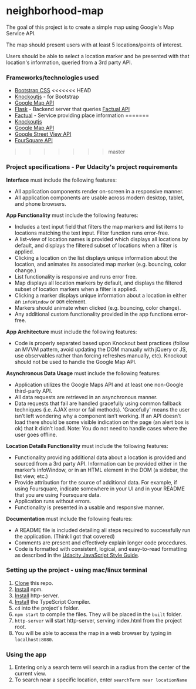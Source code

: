# neighborhood-map

The goal of this project is to create a simple map using Google's Map Service API.

The map should present users with at least 5 locations/points of interest.

Users should be able to select a location marker and be presented with that location's information, 
queried from a 3rd party API.

### Frameworks/technologies used
- [Bootstrap CSS](http://getbootstrap.com/)
<<<<<<< HEAD
- [Knockoutjs](https://knockoutjs.com/) - for Bootstrap
- [Google Map API](https://developers.google.com/maps/)
- [Flask](http://flask.pocoo.org) - Backend server that queries [Factual API](https://github.com/Factual/factual-python-driver)
- [Factual](https://www.factual.com/solutions/developers) - Service providing place information
=======
- [Knockoutjs](https://knockoutjs.com/)
- [Google Map API](https://developers.google.com/maps/)
- [Google Street View API](https://developers.google.com/streetview/)
- [FourSquare API](https://developer.foursquare.com/)
>>>>>>> master

### Project specifications - Per Udacity's project requirements

**Interface** must include the following features:
- All application components render on-screen in a responsive manner.
- All application components are usable across modern desktop, tablet, and phone browsers.

**App Functionality** must include the following features:
- Includes a text input field that filters the map markers and list items to locations 
matching the text input. Filter function runs error-free.
- A list-view of location names is provided which displays all locations by default, 
and displays the filtered subset of locations when a filter is applied.
- Clicking a location on the list displays unique information about the location, 
and animates its associated map marker (e.g. bouncing, color change.)
- List functionality is responsive and runs error free.
- Map displays all location markers by default, and displays the filtered subset 
of location markers when a filter is applied.
- Clicking a marker displays unique information about a location in either an `infoWindow` or `DOM` element.
- Markers should animate when clicked (e.g. bouncing, color change).
- Any additional custom functionality provided in the app functions error-free.

**App Architecture** must include the following features:
- Code is properly separated based upon Knockout best practices (follow an MVVM pattern, avoid updating the 
DOM manually with jQuery or JS, use observables rather than forcing refreshes manually, etc). Knockout should 
not be used to handle the Google Map API.

**Asynchronous Data Usage** must include the following features:
- Application utilizes the Google Maps API and at least one non-Google third-party API.
- All data requests are retrieved in an asynchronous manner.
- Data requests that fail are handled gracefully using common fallback techniques (i.e. AJAX error or fail methods).
'Gracefully' means the user isn’t left wondering why a component isn’t working. If an API doesn’t load there 
should be some visible indication on the page (an alert box is ok) that it didn’t load. Note: You do not need
to handle cases where the user goes offline.

**Location Details Functionality** must include the following features:
- Functionality providing additional data about a location is provided and sourced from a 3rd party API. Information 
can be provided either in the marker’s infoWindow, or in an HTML element in the DOM (a sidebar, the list view, etc.)
- Provide attribution for the source of additional data. For example, if using Foursquare, indicate somewhere in 
your UI and in your README that you are using Foursquare data.
- Application runs without errors.
- Functionality is presented in a usable and responsive manner.

**Documentation** must include the following features:
- A README file is included detailing all steps required to successfully run the application. (Think I got that covered)
- Comments are present and effectively explain longer code procedures.
- Code is formatted with consistent, logical, and easy-to-read formatting as described in 
the [Udacity JavaScript Style Guide](http://udacity.github.io/frontend-nanodegree-styleguide/javascript.html).

### Setting up the project - using mac/linux terminal

1. [Clone](https://github.com/jwelker110/neighborhood-map.git) this repo.
2. [Install](http://blog.npmjs.org/post/85484771375/how-to-install-npm) npm.
3. [Install](https://www.npmjs.com/package/http-server) http-server.
4. [Install](https://www.npmjs.com/package/typescript) the TypeScript Compiler.
5. `cd` into the project's folder.
6. `npm start` to compile the files. They will be placed in the `built` folder.
7. `http-server` will start http-server, serving index.html from the project root.
8. You will be able to access the map in a web browser by typing in `localhost:8080`.

### Using the app

1. Entering only a search term will search in a radius from the center of the current view.
2. To search near a specific location, enter `searchTerm near locationName`
